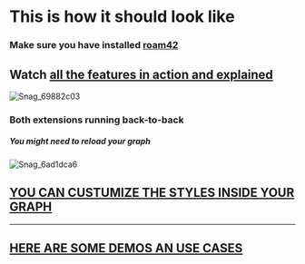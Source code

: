 # This is how it should look like
### Make sure you have installed [roam42](https://roamjs.com/extensions/roam42)

## Watch [all the features in action and explained](https://www.youtube.com/watch?v=RW_vkyf0Uek&list=PLsUa74AKSzOrSLn0hYz6taAuQ_XfhPQIg&index=1)

![Snag_69882c03](https://user-images.githubusercontent.com/65237382/136669187-4e74380e-0f4c-4faf-bcbf-6c4d40f33ab0.png)

### Both extensions running back-to-back
##### You might need to reload your graph

![Snag_6ad1dca6](https://user-images.githubusercontent.com/65237382/136676624-617237ad-20cb-424c-a173-111777d4bec1.png)

## [YOU CAN CUSTUMIZE THE STYLES INSIDE YOUR GRAPH](https://github.com/kauderk/kauderk.github.io/tree/main/yt-gif-extension/themes)

---

## [HERE ARE SOME DEMOS AN USE CASES](https://github.com/kauderk/code-snippets/tree/master/yt-gif-extension-shareable-ver1/DEMOS)
